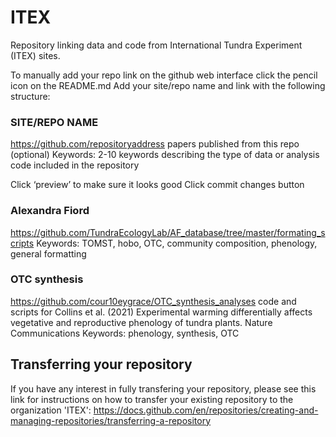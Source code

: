 # ITEX

Repository linking data and code from International Tundra Experiment (ITEX) sites. 

To manually add your repo link on the github web interface click the pencil icon on the README.md 
Add your site/repo name and link with the following structure: 

### SITE/REPO NAME
https://github.com/repositoryaddress
papers published from this repo (optional)
Keywords: 2-10 keywords describing the type of data or analysis code included in the repository

Click ‘preview’ to make sure it looks good
Click commit changes button

### Alexandra Fiord

https://github.com/TundraEcologyLab/AF_database/tree/master/formating_scripts
Keywords: TOMST, hobo, OTC, community composition, phenology, general formatting 

### OTC synthesis 
https://github.com/cour10eygrace/OTC_synthesis_analyses
code and scripts for Collins et al. (2021) Experimental warming differentially affects vegetative and reproductive phenology of tundra plants. Nature Communications
Keywords: phenology, synthesis, OTC

## Transferring your repository
If you have any interest in fully transfering your repository, please see this link for instructions on how to transfer your existing repository to the organization 'ITEX': https://docs.github.com/en/repositories/creating-and-managing-repositories/transferring-a-repository
